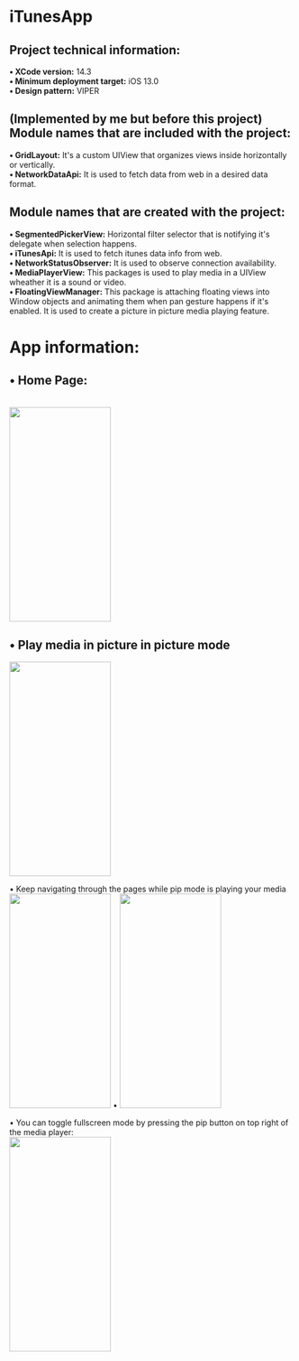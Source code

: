 # iTunesApp

## Project technical information:
<strong>&bull; XCode version:</strong> 14.3
<br/><strong>&bull; Minimum deployment target:</strong> iOS 13.0
<br/><strong>&bull; Design pattern:</strong> VIPER

## (Implemented by me but before this project) Module names that are included with the project:
<strong>&bull; GridLayout:</strong> It's a custom UIView that organizes views inside horizontally or vertically.
<br/><strong>&bull; NetworkDataApi:</strong> It is used to fetch data from web in a desired data format.

## Module names that are created with the project:
<strong>&bull; SegmentedPickerView:</strong> Horizontal filter selector that is notifying it's delegate when selection happens.
<br/><strong>&bull; iTunesApi:</strong> It is used to fetch itunes data info from web.
<br/><strong>&bull; NetworkStatusObserver:</strong> It is used to observe connection availability.
<br/><strong>&bull; MediaPlayerView:</strong> This packages is used to play media in a UIView wheather it is a sound or video.
<br/><strong>&bull; FloatingViewManager:</strong> This package is attaching floating views into Window objects and animating them when pan gesture happens if it's enabled. It is used to create a picture in picture media playing feature.

# App information:
## &bull; Home Page:
<br/>
<img src="https://i.hizliresim.com/iuuvj8h.jpg"
data-canonical-src="https://i.hizliresim.com/iuuvj8h.jpg"
width="180" height="380" />

## &bull; Play media in picture in picture mode

<img src="https://i.hizliresim.com/619eehw.jpg"
data-canonical-src="https://i.hizliresim.com/619eehw.jpg"
width="180" height="380" />
<br/>

&bull; Keep navigating through the pages while pip mode is playing your media
<br/>
<img src="https://i.hizliresim.com/akeeo53.jpg"
data-canonical-src="https://i.hizliresim.com/akeeo53.jpg"
width="180" height="380" />
&bull;
<img src="https://i.hizliresim.com/buim7qv.jpg"
data-canonical-src="https://i.hizliresim.com/buim7qv.jpg"
width="180" height="380" />
<br/>

&bull; You can toggle fullscreen mode by pressing the pip button on top right of the media player:
<br/>
<img src="https://i.hizliresim.com/k2k7khw.jpg"
data-canonical-src="https://i.hizliresim.com/k2k7khw.jpg"
width="180" height="380" />
